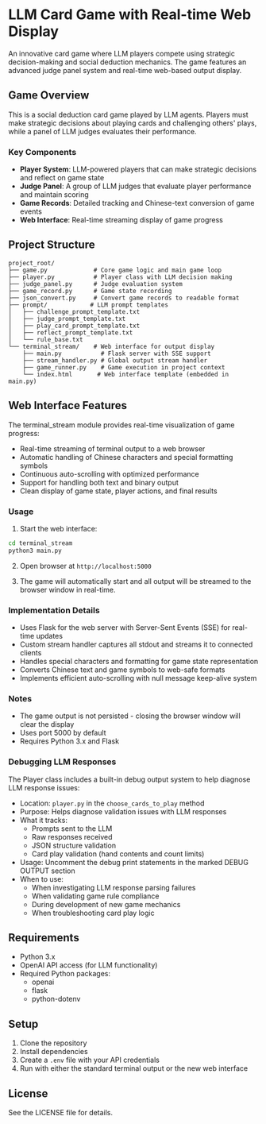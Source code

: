 # LLM Card Game with Real-time Web Display

An innovative card game where LLM players compete using strategic decision-making and social deduction mechanics. The game features an advanced judge panel system and real-time web-based output display.

## Game Overview

This is a social deduction card game played by LLM agents. Players must make strategic decisions about playing cards and challenging others' plays, while a panel of LLM judges evaluates their performance.

### Key Components

- **Player System**: LLM-powered players that can make strategic decisions and reflect on game state
- **Judge Panel**: A group of LLM judges that evaluate player performance and maintain scoring
- **Game Records**: Detailed tracking and Chinese-text conversion of game events
- **Web Interface**: Real-time streaming display of game progress

## Project Structure

```
project_root/
├── game.py             # Core game logic and main game loop
├── player.py           # Player class with LLM decision making
├── judge_panel.py      # Judge evaluation system
├── game_record.py      # Game state recording
├── json_convert.py     # Convert game records to readable format
├── prompt/            # LLM prompt templates
│   ├── challenge_prompt_template.txt
│   ├── judge_prompt_template.txt
│   ├── play_card_prompt_template.txt
│   ├── reflect_prompt_template.txt
│   └── rule_base.txt
└── terminal_stream/    # Web interface for output display
    ├── main.py           # Flask server with SSE support
    ├── stream_handler.py # Global output stream handler
    ├── game_runner.py    # Game execution in project context
    └── index.html       # Web interface template (embedded in main.py)
```

## Web Interface Features

The terminal_stream module provides real-time visualization of game progress:
- Real-time streaming of terminal output to a web browser
- Automatic handling of Chinese characters and special formatting symbols
- Continuous auto-scrolling with optimized performance
- Support for handling both text and binary output
- Clean display of game state, player actions, and final results

### Usage

1. Start the web interface:
```bash
cd terminal_stream
python3 main.py
```

2. Open browser at `http://localhost:5000`

3. The game will automatically start and all output will be streamed to the browser window in real-time.

### Implementation Details

- Uses Flask for the web server with Server-Sent Events (SSE) for real-time updates
- Custom stream handler captures all stdout and streams it to connected clients
- Handles special characters and formatting for game state representation
- Converts Chinese text and game symbols to web-safe formats
- Implements efficient auto-scrolling with null message keep-alive system

### Notes

- The game output is not persisted - closing the browser window will clear the display
- Uses port 5000 by default
- Requires Python 3.x and Flask

### Debugging LLM Responses

The Player class includes a built-in debug output system to help diagnose LLM response issues:

- Location: `player.py` in the `choose_cards_to_play` method
- Purpose: Helps diagnose validation issues with LLM responses
- What it tracks:
  - Prompts sent to the LLM
  - Raw responses received
  - JSON structure validation
  - Card play validation (hand contents and count limits)
- Usage: Uncomment the debug print statements in the marked DEBUG OUTPUT section
- When to use: 
  - When investigating LLM response parsing failures
  - When validating game rule compliance
  - During development of new game mechanics
  - When troubleshooting card play logic

## Requirements

- Python 3.x
- OpenAI API access (for LLM functionality)
- Required Python packages:
  - openai
  - flask
  - python-dotenv

## Setup

1. Clone the repository
2. Install dependencies
3. Create a `.env` file with your API credentials
4. Run with either the standard terminal output or the new web interface

## License

See the LICENSE file for details.
